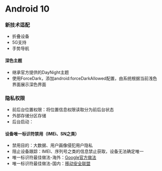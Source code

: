 # Android 10

### 新技术适配

* 折叠设备
* 5G支持
* 手势导航

#### 深色主题

* 继承官方提供的DayNight主题
* 使用ForceDark，添加android:forceDarkAllowed配置，由系统根据当前浅色界面展示深色界面

### 隐私权限

* 前后台位置权限：将位置信息权限读取分为前后台状态
* 外部存储分区存储
* 后台启动：

#### 设备唯一标识符禁用（IMEi、SN之类）

* 禁用目的：大数据、用户画像侵犯用户隐私
* 阻止设备跟踪：IMEI、序列号之类的信息禁止获取，设备无法确定唯一
* 唯一标识符最佳做法-海外：[Google官方做法](https://developer.android.com/training/articles/user-data-ids)
* 唯一标识符最佳做法-国内：[移动安全联盟](http://www.msa-alliance.cn/)
